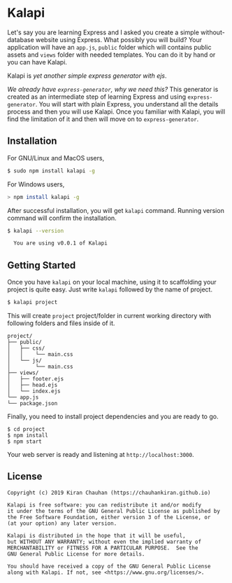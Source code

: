 # Kalapi

Let's say you are learning Express and I asked you create a simple without-database website using Express. What possibly you will build? Your application will have an `app.js`, `public` folder which will contains public assets and `views` folder with needed templates. You can do it by hand or you can have Kalapi.

Kalapi is _yet another simple express generator with ejs_.

_We already have `express-generator`, why we need this?_ This generator is created as an intermediate step of learning Express and using `express-generator`. You will start with plain Express, you understand all the details process and then you will use Kalapi. Once you familiar with Kalapi, you will find the limitation of it and then will move on to `express-generator`.

## Installation

For GNU/Linux and MacOS users,

```bash
$ sudo npm install kalapi -g
```

For Windows users,

```bash
> npm install kalapi -g
```

After successful installation, you will get `kalapi` command. Running version command will confirm the installation.

```bash
$ kalapi --version

  You are using v0.0.1 of Kalapi
```

## Getting Started

Once you have `kalapi` on your local machine, using it to scaffolding your project is quite easy. Just write `kalapi` followed by the name of project.

```bash
$ kalapi project
```

This will create `project` project/folder in current working directory with following folders and files inside of it.

```
project/
├── public/
│   ├── css/
│   │    └── main.css   
│   └── js/
│        └── main.css
├── views/
│   ├── footer.ejs
│   ├── head.ejs
│   └── index.ejs
└── app.js
└── package.json
```

Finally, you need to install project dependencies and you are ready to go.

```
$ cd project
$ npm install
$ npm start
```

Your web server is ready and listening at `http://localhost:3000`.

## License

```
Copyright (c) 2019 Kiran Chauhan (https://chauhankiran.github.io)

Kalapi is free software: you can redistribute it and/or modify
it under the terms of the GNU General Public License as published by
the Free Software Foundation, either version 3 of the License, or
(at your option) any later version.

Kalapi is distributed in the hope that it will be useful,
but WITHOUT ANY WARRANTY; without even the implied warranty of
MERCHANTABILITY or FITNESS FOR A PARTICULAR PURPOSE.  See the
GNU General Public License for more details.

You should have received a copy of the GNU General Public License
along with Kalapi. If not, see <https://www.gnu.org/licenses/>.
```
